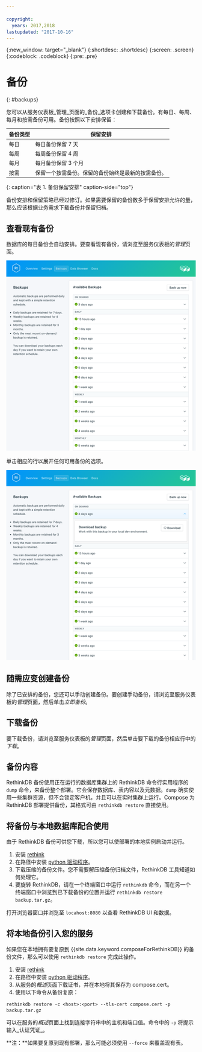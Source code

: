 ```yaml
---

copyright:
  years: 2017,2018
lastupdated: "2017-10-16"
---
```


{:new_window: target="_blank"}
{:shortdesc: .shortdesc}
{:screen: .screen}
{:codeblock: .codeblock}
{:pre: .pre}

# 备份
{: #backups}

您可以从服务仪表板_管理_页面的_备份_选项卡创建和下载备份。有每日、每周、每月和按需备份可用。备份按照以下安排保留：

备份类型|保留安排
----------|-----------
每日|每日备份保留 7 天
每周|每周备份保留 4 周
每月|每月备份保留 3 个月
按需|保留一个按需备份。保留的备份始终是最新的按需备份。
{: caption="表 1. 备份保留安排" caption-side="top"}

备份安排和保留策略已经过修订。如果需要保留的备份数多于保留安排允许的量，那么应该根据业务需求下载备份并保留归档。

## 查看现有备份

数据库的每日备份会自动安排。要查看现有备份，请浏览至服务仪表板的*管理*页面。 

![备份](./images/rethink-backups-show.png "服务仪表板中备份的列表")

单击相应的行以展开任何可用备份的选项。

![备份选项](./images/rethink-backups-options.png "备份选项") 

## 随需应变创建备份

除了已安排的备份，您还可以手动创建备份。要创建手动备份，请浏览至服务仪表板的*管理*页面，然后单击*立即备份*。

## 下载备份

要下载备份，请浏览至服务仪表板的*管理*页面，然后单击要下载的备份相应行中的*下载*。

## 备份内容

RethinkDB 备份使用正在运行的数据库集群上的 RethinkDB 命令行实用程序的 `dump` 命令，来备份整个部署。它会保存数据库、表内容以及元数据。`dump` 确实使用一些集群资源，但不会锁定客户机，并且可以在实时集群上运行。Compose 为 RethinkDB 部署提供备份，其格式可由 `rethinkdb restore` 直接使用。

## 将备份与本地数据库配合使用

由于 RethinkDB 备份可供您下载，所以您可以使部署的本地实例启动并运行。

1. 安装 [rethink](https://www.rethinkdb.com/docs/install/)
2. 在路径中安装 [python 驱动程序](https://www.rethinkdb.com/docs/install-drivers/python/)。
3. 下载压缩的备份文件。您不需要解压缩备份归档文件，RethinkDB 工具知道如何处理它。
4. 要旋转 RethinkDB，请在一个终端窗口中运行 `rethinkdb` 命令，而在另一个终端窗口中浏览到已下载备份的位置并运行 `rethinkdb restore backup.tar.gz`。

打开浏览器窗口并浏览至 `locahost:8080` 以查看 RethinkDB UI 和数据。

## 将本地备份引入您的服务

如果您在本地拥有要复原到 {{site.data.keyword.composeForRethinkDB}} 的备份文件，那么可以使用 `rethinkdb restore` 完成此操作。

1. 安装 [rethink](https://www.rethinkdb.com/docs/install/)
2. 在路径中安装 [python 驱动程序](https://www.rethinkdb.com/docs/install-drivers/python/)。
3. 从服务的*概述*页面下载证书，并在本地将其保存为 compose.cert。
4. 使用以下命令从备份复原：

  ```
  rethinkdb restore -c <host>:<port> --tls-cert compose.cert -p backup.tar.gz
  ```

可以在服务的*概述*页面上找到连接字符串中的主机和端口值。命令中的 `-p` 将提示输入_认证凭证_。

**注：**如果要复原到现有部署，那么可能必须使用 `--force` 来覆盖现有表。
